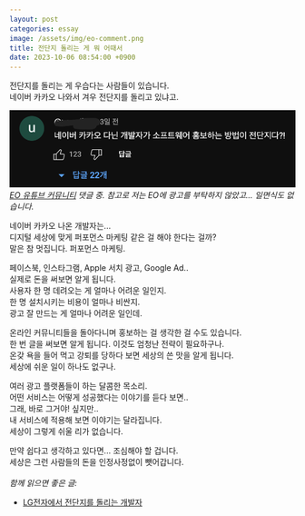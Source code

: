 ```yaml
---
layout: post
categories: essay
image: /assets/img/eo-comment.png
title: 전단지 돌리는 게 뭐 어때서
date: 2023-10-06 08:54:00 +0900
---
```


전단지를 돌리는 게 우습다는 사람들이 있습니다.  
네이버 카카오 나와서 겨우 전단지를 돌리고 있냐고.  

![EO 채널 댓글 중](/assets/img/eo-comment.png)  
*[EO 유튜브 커뮤니티](https://www.youtube.com/post/UgkxKn8DnN-GWkL1SotzN4Vkhf9jfyQG1QHq) 댓글 중. 참고로 저는 EO에 광고를 부탁하지 않았고... 일면식도 없습니다.*

네이버 카카오 나온 개발자는...  
디지털 세상에 맞게 퍼포먼스 마케팅 같은 걸 해야 한다는 걸까?  
말은 참 멋집니다. 퍼포먼스 마케팅.

페이스북, 인스타그램, Apple 서치 광고, Google Ad..  
실제로 돈을 써보면 알게 됩니다.  
사용자 한 명 데려오는 게 얼마나 어려운 일인지.  
한 명 설치시키는 비용이 얼마나 비싼지.  
광고 잘 만드는 게 얼마나 어려운 일인데.

온라인 커뮤니티들을 돌아다니며 홍보하는 걸 생각한 걸 수도 있습니다.  
한 번 글을 써보면 알게 됩니다. 이것도 엄청난 전략이 필요하구나.  
온갖 욕을 들어 먹고 강퇴를 당하다 보면 세상의 쓴 맛을 알게 됩니다.  
세상에 쉬운 일이 하나도 없구나.

여러 광고 플랫폼들이 하는 달콤한 목소리.    
어떤 서비스는 어떻게 성공했다는 이야기를 듣다 보면..  
그래, 바로 그거야! 싶지만..  
내 서비스에 적용해 보면 이야기는 달라집니다.  
세상이 그렇게 쉬울 리가 없습니다.  

만약 쉽다고 생각하고 있다면... 조심해야 할 겁니다.    
세상은 그런 사람들의 돈을 인정사정없이 뺏어갑니다.
<br>
<br>
*함께 읽으면 좋은 글:*
* [LG전자에서 전단지를 돌리는 개발자](/essay/2021/11/15/LG%EC%A0%84%EC%9E%90-%EC%95%9E%EC%97%90%EC%84%9C-%EC%A0%84%EB%8B%A8%EC%A7%80%EB%A5%BC-%EB%8F%8C%EB%A6%AC%EB%8D%98-%EA%B0%9C%EB%B0%9C%EC%9E%90.html)